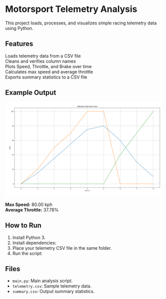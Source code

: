 # Motorsport Telemetry Analysis

This project loads, processes, and visualizes simple racing telemetry data using Python.

## Features

Loads telemetry data from a CSV file  
Cleans and verifies column names  
Plots Speed, Throttle, and Brake over time  
Calculates max speed and average throttle  
Exports summary statistics to a CSV file

## Example Output

![Example Telemetry Graph](example-graph.png)

**Max Speed:** 80.00 kph  
**Average Throttle:** 37.78%

## How to Run

1. Install Python 3.
2. Install dependencies:
3. Place your telemetry CSV file in the same folder.
4. Run the script:

## Files

- `main.py`: Main analysis script.
- `telemetry.csv`: Sample telemetry data.
- `summary.csv`: Output summary statistics.
